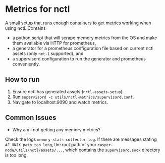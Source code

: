 # Metrics for nctl

A small setup that runs enough containers to get metrics working when using nctl. Contains

* a python script that will scrape memory metrics from the OS and make them available via HTTP for prometheus,
* a generator for a prometheus configuration file based on current nctl assets (only `net-1` supported), and
* a supervisord configuration to run the generator and prometheus conveniently.

## How to run

1. Ensure nctl has generated assets (`nctl-assets-setup`).
2. Run `supervisord -c utils/nctl-metrics/supervisord.conf`.
3. Navigate to localhost:9090 and watch metrics.

## Common Issues

* Why am I not getting any memory metrics?

Check the logs `memory-stats-collector.log`. If there are messages stating `AF_UNIX path too long`, the root path of your `casper-node/utils/nctl/assets/...`, which contains the `supervisord.sock` directory is too long.

